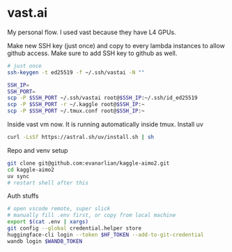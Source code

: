 # vast.ai
My personal flow. I used vast because they have L4 GPUs.

Make new SSH key (just once) and copy to every lambda instances to allow github access. Make sure to add SSH key to github as well.
```bash
# just once
ssh-keygen -t ed25519 -f ~/.ssh/vastai -N ""

SSH_IP=
SSH_PORT=
scp -P $SSH_PORT ~/.ssh/vastai root@$SSH_IP:~/.ssh/id_ed25519
scp -P $SSH_PORT -r ~/.kaggle root@$SSH_IP:~
scp -P $SSH_PORT ~/.tmux.conf root@$SSH_IP:~
```

Inside vast vm now. It is running automatically inside tmux. Install uv
```bash
curl -LsSf https://astral.sh/uv/install.sh | sh
```

Repo and venv setup
```bash
git clone git@github.com:evanarlian/kaggle-aimo2.git
cd kaggle-aimo2
uv sync
# restart shell after this
```

Auth stuffs
```bash
# open vscode remote, super slick
# manually fill .env first, or copy from local machine
export $(cat .env | xargs)
git config --global credential.helper store
huggingface-cli login --token $HF_TOKEN --add-to-git-credential
wandb login $WANDB_TOKEN
```
